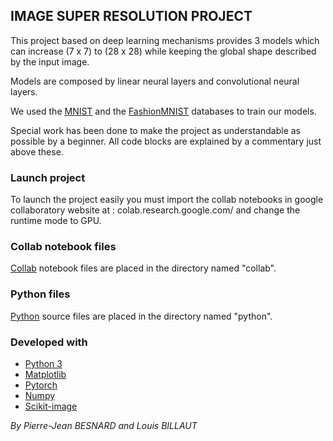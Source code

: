 
## IMAGE SUPER RESOLUTION PROJECT


This project based on deep learning mechanisms 
provides 3 models which can increase (7 x 7) to
(28 x 28) while keeping the global shape described
by the input image.

Models are composed by linear neural layers and 
convolutional neural layers.

We used the [MNIST](http://yann.lecun.com/exdb/mnist/) and the [FashionMNIST](https://github.com/zalandoresearch/fashion-mnist) databases
to train our models.

Special work has been done to make the project
as understandable as possible by a beginner.
All code blocks are explained by a commentary
just above these.


### Launch project
To launch the project easily you must import 
the collab notebooks in google collaboratory 
website at : colab.research.google.com/ 
and change the runtime mode to GPU.


### Collab notebook files

[Collab](https://colab.research.google.com/) notebook files are placed in the directory
named "collab".


### Python files

[Python](https://www.python.org/download/releases/3.0/) source files are placed in the directory
named "python".


### Developed with
- [Python 3](https://www.python.org/download/releases/3.0/)
- [Matplotlib](https://matplotlib.org/)
- [Pytorch](https://pytorch.org/vision/stable/index.html)
- [Numpy](https://numpy.org/)
- [Scikit-image](https://scikit-image.org/)




*By Pierre-Jean BESNARD and Louis BILLAUT*
